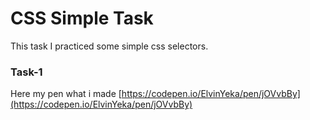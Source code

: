 # CSS Simple Task

This task I practiced some simple css selectors.

### Task-1
  Here my pen what i made [https://codepen.io/ElvinYeka/pen/jOVvbBy](https://codepen.io/ElvinYeka/pen/jOVvbBy) 
